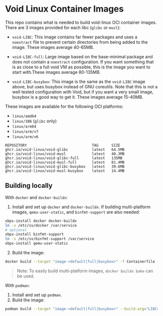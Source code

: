 # Void Linux Container Images

This repo contains what is needed to build void-linux OCI container
images. There are 3 images provided for each libc (`glibc` or `musl`):

- `void-LIBC`: This image contains far fewer packages and uses a
  `noextract` file to prevent certain directories from being added to
  the image. These images average 40-65MB.

- `void-LIBC-full`: Large image based on the base-minimal package and
  does not contain a `noextract` configuration. If you want something
  that is as close to a full void VM as possible, this is the image you
  want to start with.These images average 80-135MB.

- `void-LIBC-busybox`: This image is the same as the `void-LIBC` image
  above, but uses busybox instead of GNU coreutils. Note that this is
  not a well tested configuration with Void, but if you want a very
  small image, busybox is a good way to get it. These images average 15-40MB.

These images are available for the following OCI platforms:

- `linux/amd64`
- `linux/386` (`glibc` only)
- `linux/arm64`
- `linux/arm/v7`
- `linux/arm/v6`

```
REPOSITORY                              TAG      SIZE
ghcr.io/void-linux/void-glibc           latest   64.5MB
ghcr.io/void-linux/void-musl            latest   40.3MB
ghcr.io/void-linux/void-glibc-full      latest   135MB
ghcr.io/void-linux/void-musl-full       latest   81.4MB
ghcr.io/void-linux/void-glibc-busybox   latest   39.6MB
ghcr.io/void-linux/void-musl-busybox    latest   14.4MB
```

## Building locally

With `docker` and  `docker-buildx`:

1. Install and set up `docker` and `docker-buildx`. If building multi-platform images,
  `qemu-user-static`, and `binfmt-support` are also needed:
```sh
xbps-install docker docker-buildx
ln -s /etc/sv/docker /var/service
# optional
xbps-install binfmt-support
ln -s /etc/sv/binfmt-support /var/service
xbps-install qemu-user-static
```
2. Build the image:
```sh
docker build --target "image-<default|full|busybox>" -f Containerfile --build-arg="LIBC=<glibc|musl>" . --tag <yourtag>
```
> Note: To easily build multi-platform images, `docker buildx bake` can be used.

With `podman`:

1. Install and set up `podman`.
2. Build the image:
```sh
podman build --target "image-<default|full|busybox>" --build-arg="LIBC=<glibc|musl>" . --tag <yourtag>
```
